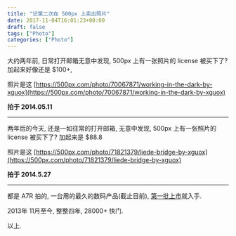```yaml
---
title: "记第二次在 500px 上卖出照片"
date: 2017-11-04T16:01:23+08:00
draft: false
tags: ["Photo"]
categories: ["Photo"]
---
```


大约两年前,  日常打开邮箱无意中发现, 500px 上有一张照片的 license 被买下了? 加起来好像还是 $100+,

照片是这 [https://500px.com/photo/70067871/working-in-the-dark-by-xguox](https://500px.com/photo/70067871/working-in-the-dark-by-xguox)

**拍于 2014.05.11**

----

两年后的今天,  还是一如往常的打开邮箱, 无意中发现, 500px 上有一张照片的 license 被买下了? 加起来是 $88.8

照片是这 [https://500px.com/photo/71821379/liede-bridge-by-xguox](https://500px.com/photo/71821379/liede-bridge-by-xguox)

**拍于 2014.5.27**

----

都是 A7R 拍的, 一台用的最久的数码产品(截止目前), [第一批上市](http://xguox.me/camera-geek.html)就入手.

2013年 11月至今, 整整四年,  28000+ 快门.

以上.